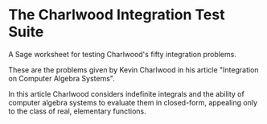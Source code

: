 The Charlwood Integration Test Suite
====================================

A Sage worksheet for testing Charlwood's fifty integration problems.

These are the problems given by Kevin Charlwood in his article 
"Integration on Computer Algebra Systems". 

In this article Charlwood considers indefinite integrals and the 
ability of computer algebra systems to evaluate them in closed-form,
appealing only to the class of real, elementary functions.
